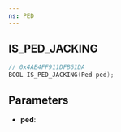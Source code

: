 ```yaml
---
ns: PED
---
```

## IS_PED_JACKING

```c
// 0x4AE4FF911DFB61DA
BOOL IS_PED_JACKING(Ped ped);
```

## Parameters
* **ped**:
